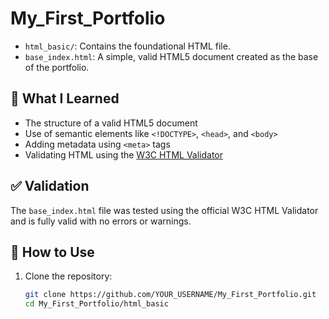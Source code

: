 # My_First_Portfolio

- `html_basic/`: Contains the foundational HTML file.
- `base_index.html`: A simple, valid HTML5 document created as the base of the portfolio.

## 🧠 What I Learned

- The structure of a valid HTML5 document
- Use of semantic elements like `<!DOCTYPE>`, `<head>`, and `<body>`
- Adding metadata using `<meta>` tags
- Validating HTML using the [W3C HTML Validator](https://validator.w3.org/)

## ✅ Validation

The `base_index.html` file was tested using the official W3C HTML Validator and is fully valid with no errors or warnings.

## 🚀 How to Use

1. Clone the repository:
   ```bash
   git clone https://github.com/YOUR_USERNAME/My_First_Portfolio.git
   cd My_First_Portfolio/html_basic
